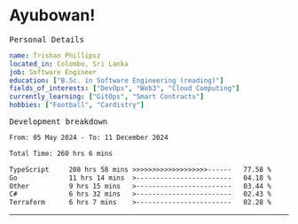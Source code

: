 # Ayubowan!

<samp>Personal Details</samp>

```yaml
name: Trishan Phillipsz
located_in: Colombo, Sri Lanka
job: Software Engineer
education: ["B.Sc. in Software Engineering (reading)"]
fields_of_interests: ["DevOps", "Web3", "Cloud Computing"]
currently_learning: ["GitOps", "Smart Contracts"]
hobbies: ["Football", "Cardistry"]
```

<samp>Development breakdown</samp>

<!--START_SECTION:waka-->

```txt
From: 05 May 2024 - To: 11 December 2024

Total Time: 260 hrs 6 mins

TypeScript     208 hrs 58 mins >>>>>>>>>>>>>>>>>>>------   77.58 %
Go             11 hrs 14 mins  >------------------------   04.18 %
Other          9 hrs 15 mins   >------------------------   03.44 %
C#             6 hrs 32 mins   >------------------------   02.43 %
Terraform      6 hrs 7 mins    >------------------------   02.28 %
```

<!--END_SECTION:waka-->

---
